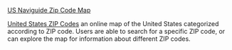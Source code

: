 
[US Naviguide Zip Code Map](http://www.usnaviguide.com/)

[United States ZIP Codes](http://www.unitedstateszipcodes.org/)
an online map of the United States categorized according to ZIP code. Users are able to search for a specific ZIP code, or can explore the map for information about different ZIP codes.
